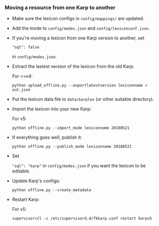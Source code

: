 ### Moving a resource from one Karp to another

- Make sure the lexicon configs in `config/mappings/` are updated.
- Add the mode to `config/modes.json` and `config/lexiconconf.json`.
- If you're moving a lexicon from one Karp version to another, set

    `"sql": false`

    in `config/modes.json`.
- Extract the lastest version of the lexicon from the old Karp:

    For <=v4:

    `python upload_offline.py --exportlatestversion lexiconname > out.json`
- Put the lexicon data file to `data/karplex` (or other suitable directory).
- Import the lexicon into your new Karp:

    For v5:

    `python offline.py --import_mode lexiconname 20180521`
- If everything goes well, publish it:

    `python offline.py --publish_mode lexiconname 20180521`

- Set

    `"sql": "karp"`
    in `config/modes.json` if you want the lexicon to be editable.

- Update Karp's configs:

    `python offline.py --create_metadata`
- Restart Karp:

    For v5:

    `supervisorctl -c /etc/supervisord.d/fkkarp.conf restart karpv5`

